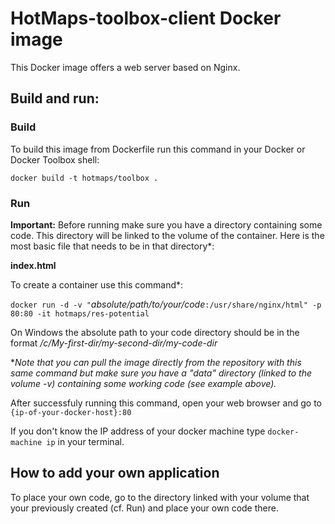 # HotMaps-toolbox-client Docker image

This Docker image offers a web server based on Nginx.

## Build and run:
### Build
To build this image from Dockerfile run this command in your Docker or Docker Toolbox shell:

`docker build -t hotmaps/toolbox .`

### Run

**Important:** Before running make sure you have a directory containing some code. This directory will be linked to the volume of the container. Here is the most basic file that needs to be in that directory*:

**index.html**


To create a container use this command*:

`docker run -d -v "`*absolute/path/to/your/code*`:/usr/share/nginx/html" -p 80:80 -it hotmaps/res-potential`

On Windows the absolute path to your code directory should be in the format */c/My-first-dir/my-second-dir/my-code-dir*

**Note that you can pull the image directly from the repository with this same command but make sure you have a "data" directory (linked to the volume -v) containing some working code (see example above).*

After successfuly running this command, open your web browser and go to `{ip-of-your-docker-host}:80`

If you don't know the IP address of your docker machine type `docker-machine ip` in your terminal.

## How to add your own application

To place your own code, go to the directory linked with your volume that your previously created (cf. Run) and place your own code there.


